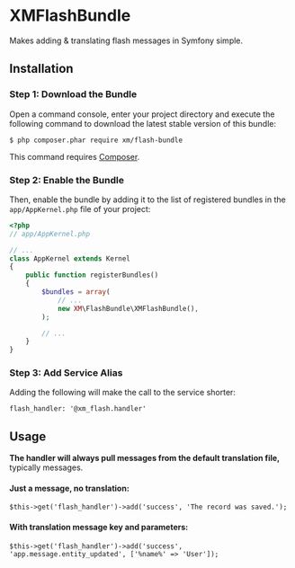 # XMFlashBundle
Makes adding & translating flash messages in Symfony simple.

## Installation

### Step 1: Download the Bundle

Open a command console, enter your project directory and execute the
following command to download the latest stable version of this bundle:

```console
$ php composer.phar require xm/flash-bundle
```

This command requires [Composer](https://getcomposer.org/download/).

### Step 2: Enable the Bundle

Then, enable the bundle by adding it to the list of registered bundles
in the `app/AppKernel.php` file of your project:

```php
<?php
// app/AppKernel.php

// ...
class AppKernel extends Kernel
{
    public function registerBundles()
    {
        $bundles = array(
            // ...
            new XM\FlashBundle\XMFlashBundle(),
        );

        // ...
    }
}
```

### Step 3: Add Service Alias

Adding the following will make the call to the service shorter:

```
flash_handler: '@xm_flash.handler'
```

## Usage

**The handler will always pull messages from the default translation file,**
typically messages.

#### Just a message, no translation:

```
$this->get('flash_handler')->add('success', 'The record was saved.');
```

#### With translation message key and parameters:

```
$this->get('flash_handler')->add('success', 'app.message.entity_updated', ['%name%' => 'User']);
```
